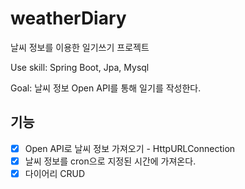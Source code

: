 # weatherDiary
날씨 정보를 이용한 일기쓰기 프로젝트 

Use skill: Spring Boot, Jpa, Mysql

Goal: 날씨 정보 Open API를 통해 일기를 작성한다.

## 기능
- [x] Open API로 날씨 정보 가져오기 - HttpURLConnection
- [x] 날씨 정보를 cron으로 지정된 시간에 가져온다.
- [x] 다이어리 CRUD
